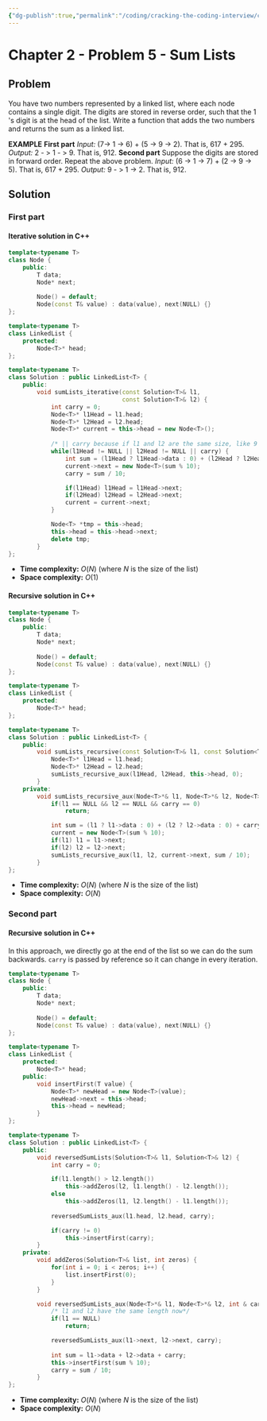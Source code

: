 ```yaml
---
{"dg-publish":true,"permalink":"/coding/cracking-the-coding-interview/chapter-2/problem-5-sum-lists/","created":"2022-08-27T23:38:26.384+02:00","updated":"2023-01-25T22:49:30.326+01:00"}
---
```


# Chapter 2 - Problem 5 - Sum Lists
## Problem
You have two numbers represented by a linked list, where each node contains a single digit. The digits are stored in reverse order, such that the 1 's digit is at the head of the list. Write a function that adds the two numbers and returns the sum as a linked list.

**EXAMPLE**
**First part**
_Input:_ (7-> 1 -> 6) + (5 -> 9 -> 2). That is, 617 + 295.
_Output:_ 2 - > 1 - > 9. That is, 912.
**Second part**
Suppose the digits are stored in forward order. Repeat the above problem.
_Input:_ (6 -> 1 -> 7) + (2 -> 9 -> 5). That is, 617 + 295.
_Output:_ 9 - > 1 -> 2. That is, 912.
		  
## Solution
### First part
#### Iterative solution in C++
```cpp
template<typename T>
class Node {
    public:
        T data;
        Node* next;
        
        Node() = default;
        Node(const T& value) : data(value), next(NULL) {}
};

template<typename T>
class LinkedList {
    protected:
        Node<T>* head;
};

template<typename T>
class Solution : public LinkedList<T> {
    public:
        void sumLists_iterative(const Solution<T>& l1, 
						        const Solution<T>& l2) {
            int carry = 0;
            Node<T>* l1Head = l1.head;
            Node<T>* l2Head = l2.head;
            Node<T>* current = this->head = new Node<T>();
            
			/* || carry because if l1 and l2 are the same size, like 9 + 1 */
            while(l1Head != NULL || l2Head != NULL || carry) { 
                int sum = (l1Head ? l1Head->data : 0) + (l2Head ? l2Head->data : 0) + carry;
                current->next = new Node<T>(sum % 10);
                carry = sum / 10;

                if(l1Head) l1Head = l1Head->next;
                if(l2Head) l2Head = l2Head->next;
                current = current->next;
            }

            Node<T> *tmp = this->head;
            this->head = this->head->next;
            delete tmp;
        }
};
```
- **Time complexity:** $O(N)$ (where _N_ is the size of the list)
- **Space complexity:** $O(1)$

#### Recursive solution in C++
```cpp
template<typename T>
class Node {
    public:
        T data;
        Node* next;
        
        Node() = default;
        Node(const T& value) : data(value), next(NULL) {}
};

template<typename T>
class LinkedList {
    protected:
        Node<T>* head;
};

template<typename T>
class Solution : public LinkedList<T> {
    public:
        void sumLists_recursive(const Solution<T>& l1, const Solution<T>& l2) {
            Node<T>* l1Head = l1.head;
            Node<T>* l2Head = l2.head;
            sumLists_recursive_aux(l1Head, l2Head, this->head, 0);
        }
    private:
        void sumLists_recursive_aux(Node<T>*& l1, Node<T>*& l2, Node<T>*& current, int carry) {
            if(l1 == NULL && l2 == NULL && carry == 0)
                return;

            int sum = (l1 ? l1->data : 0) + (l2 ? l2->data : 0) + carry;
            current = new Node<T>(sum % 10);
            if(l1) l1 = l1->next;
            if(l2) l2 = l2->next;
            sumLists_recursive_aux(l1, l2, current->next, sum / 10);
        }
};
```
- **Time complexity:** $O(N)$ (where _N_ is the size of the list)
- **Space complexity:** $O(N)$

### Second part
#### Recursive solution in C++
In this approach, we directly go at the end of the list so we can do the sum backwards. `carry` is passed by reference so it can change in every iteration.
```cpp
template<typename T>
class Node {
    public:
        T data;
        Node* next;
        
        Node() = default;
        Node(const T& value) : data(value), next(NULL) {}
};

template<typename T>
class LinkedList {
    protected:
        Node<T>* head;
    public:
	    void insertFirst(T value) {
		    Node<T>* newHead = new Node<T>(value);
		    newHead->next = this->head;
		    this->head = newHead;
		}
};

template<typename T>
class Solution : public LinkedList<T> {
    public:
        void reversedSumLists(Solution<T>& l1, Solution<T>& l2) {
            int carry = 0;

            if(l1.length() > l2.length())
                this->addZeros(l2, l1.length() - l2.length());
            else
                this->addZeros(l1, l2.length() - l1.length());
            
            reversedSumLists_aux(l1.head, l2.head, carry);

            if(carry != 0)
                this->insertFirst(carry);
        }
    private:
        void addZeros(Solution<T>& list, int zeros) {
            for(int i = 0; i < zeros; i++) {
                list.insertFirst(0);
            }
        }

        void reversedSumLists_aux(Node<T>*& l1, Node<T>*& l2, int & carry) {
            /* l1 and l2 have the same length now*/
            if(l1 == NULL)
                return;

            reversedSumLists_aux(l1->next, l2->next, carry);
            
            int sum = l1->data + l2->data + carry;
            this->insertFirst(sum % 10);
            carry = sum / 10;            
        }
};
```
- **Time complexity:** $O(N)$ (where _N_ is the size of the list)
- **Space complexity:** $O(N)$